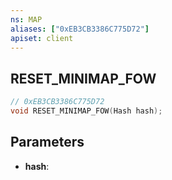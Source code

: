 ```yaml
---
ns: MAP
aliases: ["0xEB3CB3386C775D72"]
apiset: client
---
```

## RESET_MINIMAP_FOW

```c
// 0xEB3CB3386C775D72
void RESET_MINIMAP_FOW(Hash hash);
```


## Parameters
* **hash**: